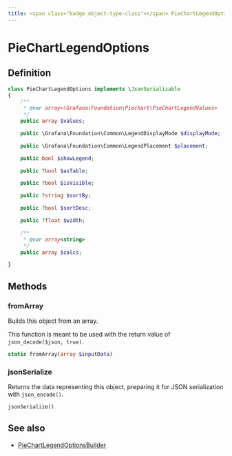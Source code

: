 ```yaml
---
title: <span class="badge object-type-class"></span> PieChartLegendOptions
---
```

# <span class="badge object-type-class"></span> PieChartLegendOptions

## Definition

```php
class PieChartLegendOptions implements \JsonSerializable
{
    /**
     * @var array<\Grafana\Foundation\Piechart\PieChartLegendValues>
     */
    public array $values;

    public \Grafana\Foundation\Common\LegendDisplayMode $displayMode;

    public \Grafana\Foundation\Common\LegendPlacement $placement;

    public bool $showLegend;

    public ?bool $asTable;

    public ?bool $isVisible;

    public ?string $sortBy;

    public ?bool $sortDesc;

    public ?float $width;

    /**
     * @var array<string>
     */
    public array $calcs;

}
```
## Methods

### <span class="badge object-method"></span> fromArray

Builds this object from an array.

This function is meant to be used with the return value of `json_decode($json, true)`.

```php
static fromArray(array $inputData)
```

### <span class="badge object-method"></span> jsonSerialize

Returns the data representing this object, preparing it for JSON serialization with `json_encode()`.

```php
jsonSerialize()
```

## See also

 * <span class="badge builder"></span> [PieChartLegendOptionsBuilder](./builder-PieChartLegendOptionsBuilder.md)
